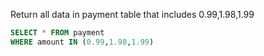 Return all data in payment table that includes 0.99,1.98,1.99

```sql
SELECT * FROM payment
WHERE amount IN (0.99,1.98,1.99)
```
